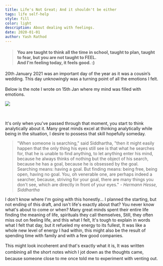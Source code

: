 ```yaml
---
title: Life's Not Great; And it shouldn't be either
tags: life self-help
style: fill
color: light
description: About dealing with feelings.
date: 2020-01-01
author: Yash Rathod
---
```




<blockquote>
<h4 style="text-align:left;">You are taught to think all the time in school, taught to plan, taught to fear, but you are not taught to FEEL.<br>And I'm feeling today, it feels good. :)</h4>
</blockquote>

<!-- wp:paragraph -->
<p>20th January 2021 was an important day of the year as it was a cousin’s wedding. This day unknowingly was a turning point of all the emotions I felt.<br><br>Below is the note I wrote on 15th Jan where my mind was filled with emotions.</p>
<!-- /wp:paragraph -->


![](https://imgur.com/a/YEkiioz)


<!-- wp:paragraph -->
<p><br><br>It's only when you've passed through that moment, you start to think analytically about it. Many great minds excel at thinking analytically while being in the situation, I desire to possess that skill hopefully someday. </p>
<!-- /wp:paragraph -->

> "When someone is searching," said Siddhartha, "then it might easily happen that the only thing his eyes still see is that what he searches for, that he is unable to find anything, to let anything enter his mind, because he always thinks of nothing but the object of his search, because he has a goal, because he is obsessed by the goal. Searching means: having a goal. But finding means: being free, being open, having no goal. You, oh venerable one, are perhaps indeed a searcher, because, striving for your goal, there are many things you don't see, which are directly in front of your eyes."
_- Hermann Hesse, Siddhartha_
<!-- /wp:verse -->

<!-- wp:paragraph -->
<p>I don't know where I'm going with this honestly... I planned the starting, but not ending of this draft, and isn't life's exactly about that? You never know what's about to come or when? Many great minds spent their entire life finding the meaning of life, spirituals they call themselves, Still, they often miss out on feeling life, and this what I felt, It's tough to explain in words what I felt that day, but it refueled my energy to its fullest, It was like a whole new level of energy I had within, this might also be the result of spending time with family and with a few good companies. </p>
<!-- /wp:paragraph -->

<!-- wp:paragraph {"style":{"typography":{"lineHeight":"1.5"}}} -->
<p style="line-height:1.5">This might look incoherent and that's exactly what it is, It was written combining all the short notes which I jot down as the thoughts came, because someone close to me once told me to experiment with venting out. </p>
<!-- /wp:paragraph -->